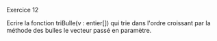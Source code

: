 Exercice 12

Ecrire la fonction triBulle(v : entier[]) qui trie dans l'ordre croissant par la méthode des bulles le vecteur passé en paramètre.
